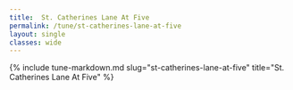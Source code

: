 ```yaml
---
title:  St. Catherines Lane At Five
permalink: /tune/st-catherines-lane-at-five
layout: single
classes: wide
---
```

{% include tune-markdown.md slug="st-catherines-lane-at-five" title="St. Catherines Lane At Five" %}
